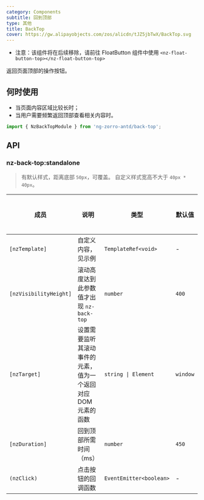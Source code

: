 ```yaml
---
category: Components
subtitle: 回到顶部
type: 其他
title: BackTop
cover: https://gw.alipayobjects.com/zos/alicdn/tJZ5jbTwX/BackTop.svg
---
```


* 注意：该组件将在后续移除，请前往 FloatButton 组件中使用 `<nz-float-button-top></nz-float-button-top>`

返回页面顶部的操作按钮。

## 何时使用

- 当页面内容区域比较长时；
- 当用户需要频繁返回顶部查看相关内容时。

```ts
import { NzBackTopModule } from 'ng-zorro-antd/back-top';
```

## API

### nz-back-top:standalone

> 有默认样式，距离底部 `50px`，可覆盖。
> 自定义样式宽高不大于 `40px * 40px`。

| 成员 | 说明 | 类型 | 默认值 | 全局配置 |
| --- | --- | --- | --- | --- |
| `[nzTemplate]` | 自定义内容，见示例 | `TemplateRef<void>` | - |
| `[nzVisibilityHeight]` | 滚动高度达到此参数值才出现 `nz-back-top` | `number` | `400` | ✅ |
| `[nzTarget]` | 设置需要监听其滚动事件的元素，值为一个返回对应 DOM 元素的函数 | `string \| Element` | `window` |
| `[nzDuration]` | 回到顶部所需时间（ms） | `number` | `450` |
| `(nzClick)` | 点击按钮的回调函数 | `EventEmitter<boolean>` | - |
